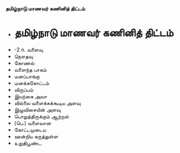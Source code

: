 **தமிழ்நாடு மாணவர் கணினித் திட்டம்**
- # தமிழ்நாடு மாணவர் கணினித் திட்டம்
- -2 n. வளைவு
- நௌதவு
- கோணல்
- வளைந்த பாகம்
- மனப்பாங்கு
- மனக்ககோட்டம்
- விருப்பம்
- இயற்கை அவா
- வில்லை வளைக்கக்கூடிய அளவு
- இழுவிசையின் அளவு
- பொறுத்திருக்கும் ஆற்றல்
- (பெ.) வளைவான
- கோட்டமுடைய
- ஊன்றிய கருத்துள்ள
- உறுதிபூண்ட.

